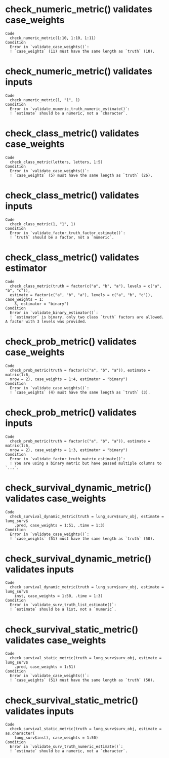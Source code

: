 # check_numeric_metric() validates case_weights

    Code
      check_numeric_metric(1:10, 1:10, 1:11)
    Condition
      Error in `validate_case_weights()`:
      ! `case_weights` (11) must have the same length as `truth` (10).

# check_numeric_metric() validates inputs

    Code
      check_numeric_metric(1, "1", 1)
    Condition
      Error in `validate_numeric_truth_numeric_estimate()`:
      ! `estimate` should be a numeric, not a `character`.

# check_class_metric() validates case_weights

    Code
      check_class_metric(letters, letters, 1:5)
    Condition
      Error in `validate_case_weights()`:
      ! `case_weights` (5) must have the same length as `truth` (26).

# check_class_metric() validates inputs

    Code
      check_class_metric(1, "1", 1)
    Condition
      Error in `validate_factor_truth_factor_estimate()`:
      ! `truth` should be a factor, not a `numeric`.

# check_class_metric() validates estimator

    Code
      check_class_metric(truth = factor(c("a", "b", "a"), levels = c("a", "b", "c")),
      estimate = factor(c("a", "b", "a"), levels = c("a", "b", "c")), case_weights = 1:
        3, estimator = "binary")
    Condition
      Error in `validate_binary_estimator()`:
      ! `estimator` is binary, only two class `truth` factors are allowed. A factor with 3 levels was provided.

# check_prob_metric() validates case_weights

    Code
      check_prob_metric(truth = factor(c("a", "b", "a")), estimate = matrix(1:6,
      nrow = 2), case_weights = 1:4, estimator = "binary")
    Condition
      Error in `validate_case_weights()`:
      ! `case_weights` (4) must have the same length as `truth` (3).

# check_prob_metric() validates inputs

    Code
      check_prob_metric(truth = factor(c("a", "b", "a")), estimate = matrix(1:6,
      nrow = 2), case_weights = 1:3, estimator = "binary")
    Condition
      Error in `validate_factor_truth_matrix_estimate()`:
      ! You are using a binary metric but have passed multiple columns to `...`.

# check_survival_dynamic_metric() validates case_weights

    Code
      check_survival_dynamic_metric(truth = lung_surv$surv_obj, estimate = lung_surv$
        .pred, case_weights = 1:51, .time = 1:3)
    Condition
      Error in `validate_case_weights()`:
      ! `case_weights` (51) must have the same length as `truth` (50).

# check_survival_dynamic_metric() validates inputs

    Code
      check_survival_dynamic_metric(truth = lung_surv$surv_obj, estimate = lung_surv$
        inst, case_weights = 1:50, .time = 1:3)
    Condition
      Error in `validate_surv_truth_list_estimate()`:
      ! `estimate` should be a list, not a `numeric`.

# check_survival_static_metric() validates case_weights

    Code
      check_survival_static_metric(truth = lung_surv$surv_obj, estimate = lung_surv$
        .pred, case_weights = 1:51)
    Condition
      Error in `validate_case_weights()`:
      ! `case_weights` (51) must have the same length as `truth` (50).

# check_survival_static_metric() validates inputs

    Code
      check_survival_static_metric(truth = lung_surv$surv_obj, estimate = as.character(
        lung_surv$inst), case_weights = 1:50)
    Condition
      Error in `validate_surv_truth_numeric_estimate()`:
      ! `estimate` should be a numeric, not a `character`.

